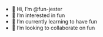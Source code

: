 - 👋 Hi, I’m @fun-jester
- 👀 I’m interested in fun
- 🌱 I’m currently learning to have fun
- 💞️ I’m looking to collaborate on fun


<!---
fun-jester/fun-jester is a ✨ special ✨ repository because its `README.md` (this file) appears on your GitHub profile.
You can click the Preview link to take a look at your changes.
--->

